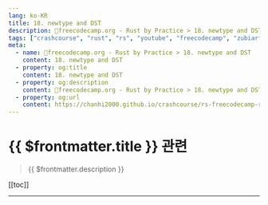 ```yaml
---
lang: ko-KR
title: 18. newtype and DST
description: 🦀freecodecamp.org - Rust by Practice > 18. newtype and DST
tags: ["crashcourse", "rust", "rs", "youtube", "freecodecamp", "zubiarfan"]
meta:
  - name: 🦀freecodecamp.org - Rust by Practice > 18. newtype and DST
    content: 18. newtype and DST
  - property: og:title
    content: 18. newtype and DST
  - property: og:description
    content: 🦀freecodecamp.org - Rust by Practice > 18. newtype and DST
  - property: og:url
    content: https://chanhi2000.github.io/crashcourse/rs-freecodecamp-rust-by-practice/18
---
```


# {{ $frontmatter.title }} 관련

> {{ $frontmatter.description }}

[[toc]]

---